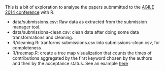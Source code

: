 This is a bit of exploration to analyse the papers submmitted to the [AGILE 2014 conference](http://www.agile-online.org/index.php/conference/conference-2014) with R. 

* data/submissions.csv: Raw data as extracted from the submission manager tool.
* data/submissions-clean.csv: clean data after doing some data transformations and cleaning.
* R/cleaning.R: tranforms submissions.csv into submissions-clean.csv, for completeness
* R/treemap.R: create a tree map visualization that counts the times of contributions aggregated by the first keyword chosen by the authors and then by the acceptance status. See an example [here](http://www.geotec.uji.es/wagile-2014-treemap/)
